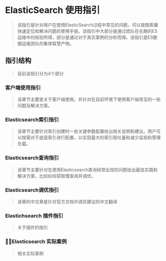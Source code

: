 # ElasticSearch 使用指引 

> 该指引是针对用户在使用ElasticSearch过程中常见的问题，可以按图索骥快速定位和解决问题的使用手册。该指引中大部分是通过团队在长期的ES运维中的经验所得，部分是通过对于真实案例的分析而得。该指引是ES数据运维团队的集体智慧产物。

## 指引结构
> 目前该指引分为4个部分

### 客户端使用指引
> 该章节主要是关于客户端使用。并针对在目前环境下使用客户端常见的一些问题及解决方案。

### Elasticsearch索引指引
> 该章节主要针对索引创建时一些关键参数配置给出相关说明和建议。用户可以按需对于底层索引进行配置，以实现最大的索引吞吐量和减少监视和管理负载。

### Elasticsearch查询指引
> 该章节主要针对在使用Elasticsearch查询经常出现的问题给出最佳实践和解决方案，比如如何获取慢查询并调优。

### Elasticsearch调优指引
> 该章的中文章是针对官方文档中调优建议的中文翻译

### Elastichsearch 插件指引
> 关于插件的指引

### Elasticsearch 实际案例
> 相关实际案例